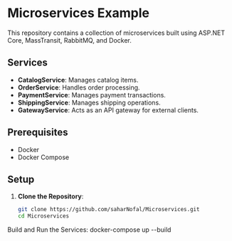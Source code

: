 # Microservices Example

This repository contains a collection of microservices built using ASP.NET Core, MassTransit, RabbitMQ, and Docker.

## Services

- **CatalogService**: Manages catalog items.
- **OrderService**: Handles order processing.
- **PaymentService**: Manages payment transactions.
- **ShippingService**: Manages shipping operations.
- **GatewayService**: Acts as an API gateway for external clients.

## Prerequisites

- Docker
- Docker Compose

## Setup

1. **Clone the Repository**:
   ```bash
   git clone https://github.com/saharNofal/Microservices.git
   cd Microservices
Build and Run the Services:
      docker-compose up --build
